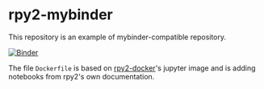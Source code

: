 # rpy2-mybinder

This repository is an example of mybinder-compatible repository.

[![Binder](https://mybinder.org/badge_logo.svg)](https://mybinder.org/v2/gh/rpy2/rpy2-mybinder/master?urlpath=lab)

The file `Dockerfile` is based on [rpy2-docker](https://github.com/rpy2/rpy2-docker)'s jupyter image and is adding
notebooks from rpy2's own documentation.

